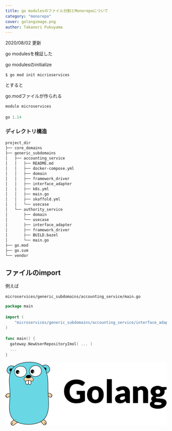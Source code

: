 ```yaml
---
title: go modulesのファイル分割とMonorepoについて
category: "monorepo"
cover: golangimage.png
author: Takanori Fukuyama
---
```


2020/08/02 更新

go modulesを検証した

go modulesのinitialize

```fish
$ go mod init micrioservices
```

とすると

go.modファイルが作られる
```mod
module microservices

go 1.14
```


### ディレクトリ構造

```shell
project_dir
├── core_domains
├── generic_subdomains
│   ├── accounting_service
│   │   ├── README.md
│   │   ├── docker-compose.yml
│   │   ├── domain
│   │   ├── framework_driver
│   │   ├── interface_adapter
│   │   ├── k8s.yml
│   │   ├── main.go
│   │   ├── skaffold.yml
│   │   └── usecase
│   └── authority_service
│       ├── domain
│       └── usecase
│       ├── interface_adapter
│       ├── framework_driver
│       ├── BUILD.bazel
│       └── main.go
├── go.mod
├── go.sum
└── vendor
```


## ファイルのimport

例えば

`microservices/generic_subdomains/accounting_service/main.go`
```go
package main

import (
    "microservices/generic_subdomains/accounting_service/interface_adapter/gateway/user_repository"
)

func main() {
  gateway.NewUserRepositoryImol( ... )
  ...
}

```


![golang](./golangimage.png)
